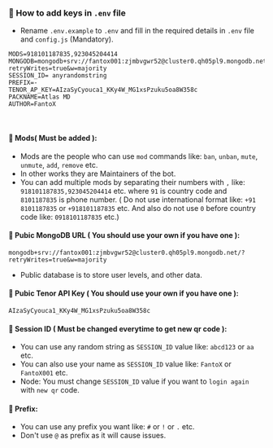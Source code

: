 ### 🧩 How to add keys in `.env` file

- Rename `.env.example` to `.env` and fill in the required details in `.env` file and `config.js` (Mandatory).

```
MODS=918101187835,923045204414
MONGODB=mongodb+srv://fantox001:zjmbvgwr52@cluster0.qh05pl9.mongodb.net/?retryWrites=true&w=majority
SESSION_ID= anyrandomstring
PREFIX=-
TENOR_AP_KEY=AIzaSyCyouca1_KKy4W_MG1xsPzuku5oa8W358c
PACKNAME=Atlas MD
AUTHOR=FantoX
```

<br>

#### 🎀 Mods( Must be added ):
- Mods are the people who can use `mod` commands like: `ban`, `unban`, `mute`, `unmute`, `add`, `remove` etc.
- In other works they are Maintainers of the bot.
- You can add multiple mods by separating their numbers with `,` like: `918101187835,923045204414` etc. where `91` is country code and `8101187835` is phone number. ( Do not use international format like: `+91 8101187835` or `+918101187835` etc. And also do not use `0` before country code like: `0918101187835` etc.)


#### 🎀 Pubic MongoDB URL ( You should use your own if you have one ):

```
mongodb+srv://fantox001:zjmbvgwr52@cluster0.qh05pl9.mongodb.net/?retryWrites=true&w=majority
```
- Public database is to store user levels, and other data.

#### 🎀 Pubic Tenor API Key ( You should use your own if you have one ):

```
AIzaSyCyouca1_KKy4W_MG1xsPzuku5oa8W358c
```

#### 🎀 Session ID ( Must be changed everytime to get new qr code ):

- You can use any random string as `SESSION_ID` value like: `abcd123` or `aa` etc.
- You can also use your name as `SESSION_ID` value like: `FantoX` or `FantoX001` etc.
- Node: You must change `SESSION_ID` value if you want to `login again` with `new qr` code.

#### 🎀 Prefix: 

- You can use any prefix you want like: `#` or `!` or `.` etc.
- Don't use `@` as prefix as it will cause issues.